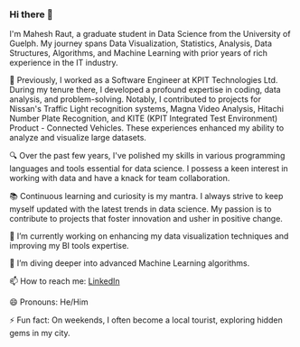 ### Hi there 👋

I'm Mahesh Raut, a graduate student in Data Science from the University of Guelph. My journey spans Data Visualization, Statistics, Analysis, Data Structures, Algorithms, and Machine Learning with prior years of rich experience in the IT industry.

🏢 Previously, I worked as a Software Engineer at KPIT Technologies Ltd. During my tenure there, I developed a profound expertise in coding, data analysis, and problem-solving. Notably, I contributed to projects for Nissan's Traffic Light recognition systems, Magna Video Analysis, Hitachi Number Plate Recognition, and KITE (KPIT Integrated Test Environment) Product - Connected Vehicles. These experiences enhanced my ability to analyze and visualize large datasets.

🔍 Over the past few years, I've polished my skills in various programming languages and tools essential for data science. I possess a keen interest in working with data and have a knack for team collaboration.

📚 Continuous learning and curiosity is my mantra. I always strive to keep myself updated with the latest trends in data science. My passion is to contribute to projects that foster innovation and usher in positive change.

🔭 I’m currently working on enhancing my data visualization techniques and improving my BI tools expertise.

🌱 I’m diving deeper into advanced Machine Learning algorithms.

📫 How to reach me: [LinkedIn](https://www.linkedin.com/in/mahesh-raut)

😄 Pronouns: He/Him

⚡ Fun fact: On weekends, I often become a local tourist, exploring hidden gems in my city.
